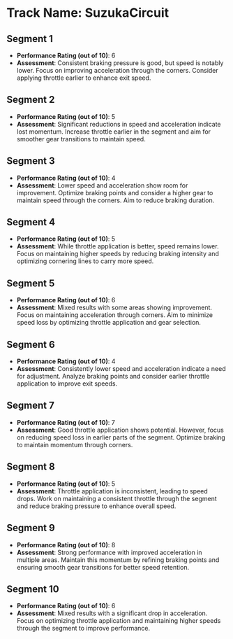 # Track Name: SuzukaCircuit

## Segment 1

- **Performance Rating (out of 10)**: 6
- **Assessment**: Consistent braking pressure is good, but speed is notably lower. Focus on improving acceleration through the corners. Consider applying throttle earlier to enhance exit speed.

## Segment 2

- **Performance Rating (out of 10)**: 5
- **Assessment**: Significant reductions in speed and acceleration indicate lost momentum. Increase throttle earlier in the segment and aim for smoother gear transitions to maintain speed.

## Segment 3

- **Performance Rating (out of 10)**: 4
- **Assessment**: Lower speed and acceleration show room for improvement. Optimize braking points and consider a higher gear to maintain speed through the corners. Aim to reduce braking duration.

## Segment 4

- **Performance Rating (out of 10)**: 5
- **Assessment**: While throttle application is better, speed remains lower. Focus on maintaining higher speeds by reducing braking intensity and optimizing cornering lines to carry more speed.

## Segment 5

- **Performance Rating (out of 10)**: 6
- **Assessment**: Mixed results with some areas showing improvement. Focus on maintaining acceleration through corners. Aim to minimize speed loss by optimizing throttle application and gear selection.

## Segment 6

- **Performance Rating (out of 10)**: 4
- **Assessment**: Consistently lower speed and acceleration indicate a need for adjustment. Analyze braking points and consider earlier throttle application to improve exit speeds.

## Segment 7

- **Performance Rating (out of 10)**: 7
- **Assessment**: Good throttle application shows potential. However, focus on reducing speed loss in earlier parts of the segment. Optimize braking to maintain momentum through corners.

## Segment 8

- **Performance Rating (out of 10)**: 5
- **Assessment**: Throttle application is inconsistent, leading to speed drops. Work on maintaining a consistent throttle through the segment and reduce braking pressure to enhance overall speed.

## Segment 9

- **Performance Rating (out of 10)**: 8
- **Assessment**: Strong performance with improved acceleration in multiple areas. Maintain this momentum by refining braking points and ensuring smooth gear transitions for better speed retention.

## Segment 10

- **Performance Rating (out of 10)**: 6
- **Assessment**: Mixed results with a significant drop in acceleration. Focus on optimizing throttle application and maintaining higher speeds through the segment to improve performance.
